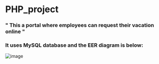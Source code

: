 # PHP_project

### " This a portal where employees can request their vacation online "

### It uses MySQL database and the EER diagram is below:

![image](MyFlix_Architecture.png)
